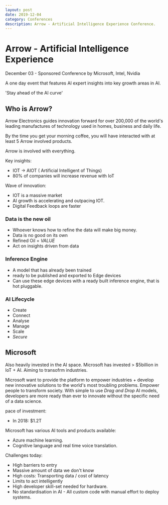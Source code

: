 ```yaml
---
layout: post
date: 2019-12-04
category: Conferences 
description: Arrow - Artificial Intelligence Experience Conference. 
---
```


# Arrow - Artificial Intelligence Experience
December 03 - Sponsored Conference by Microsoft, Intel, Nvidia

A one day event that features AI expert insights into key growth areas in AI.

'Stay ahead of the AI curve'


## Who is Arrow?

Arrow Electronics guides innovation forward for over 200,000 of the world's leading manufactures of technology used in
 homes, business and daily life.
 
By the time you get your morning coffee, you will have interacted with at least 5 Arrow involved products.

Arrow is involved with everything.

Key insights: 
* IOT ->  AIOT ( Artificial Intelligent of Things)
* 80% of companies will increase revenue with IoT


Wave of innovation:
* IOT is a massive market
* AI growth is accelerating and outpacing IOT.
* Digital Feedback loops are faster

### Data is the new oil 
* Whoever knows how to refine the data will make big money.
* Data is no good on its own
* Refined Oil = *VALUE*
* Act on insights driven from data





### Inference Engine
* A model that has already been trained
* ready to be published and exported to Edge devices
* Can use these edge devices with a ready built inference engine, that is hot pluggable.

### AI Lifecycle

* Create
* Connect
* Analyse
* Manage
* Scale
* *Secure*


## Microsoft

Also heavily invested in the AI space. Microsoft has invested > $5billion in IoT + AI. Aiming to transofrm industries.

Microsoft want to provide the platform to empower industries + develop new innovative solutions to the world's most 
troubling problems. Empower people to transform society. With simple to use *Drag and Drop* AI models, developers are more
ready than ever to innovate without the specific need of a data science.

pace of investment:
* In 2018: $1.2T 

Microsoft has various AI tools and products available:
* Azure machine learning.
* Cognitive language and real time voice translation.

Challenges today: 
* High barriers to entry
* Massive amount of data we don't know
* High costs: Transporting data / cost of latency
* Limits to act intelligently
* High developer skill-set needed for hardware.
* No standardisation in AI - All custom code with manual effort to deploy systems.

### 


